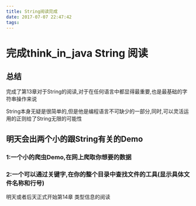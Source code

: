 ```yaml
---
title: String阅读完成
date: 2017-07-07 22:47:42
tags:
---
```


# 完成think_in_java String 阅读



## 总结

完成了第13章对于String的阅读,对于在任何语言中都显得最重要,也是最基础的字符串操作来说

String本身无疑是很简单的,但是他是编程语言不可缺少的一部分,同时,可以灵活运用的正则给了String无限的可能性

## 明天会出两个小的跟String有关的Demo

### 	1:一个小的爬虫Demo,在网上爬取你想要的数据

### 	2:一个可以通过关键字,在你的整个目录中查找文件的工具(显示具体文件名称和行号)

明天或者后天正式开始第14章 类型信息的阅读



